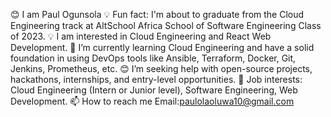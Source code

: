 😊 I am Paul Ogunsola
💡 Fun fact: I'm about to graduate from the Cloud Engineering track at AltSchool Africa School of Software Engineering Class of 2023.
💡 I am interested in Cloud Engineering and React Web Development.
🌱 I’m currently learning Cloud Engineering and have a solid foundation in using DevOps tools like Ansible, Terraform, Docker, Git, Jenkins, Prometheus, etc.
😊 I’m seeking help with open-source projects, hackathons, internships, and entry-level opportunities.
💼 Job interests: Cloud Engineering (Intern or Junior level), Software Engineering, Web Development.
📫 How to reach me Email:paulolaoluwa10@gmail.com

<!---
godlevels/godlevels is a ✨ special ✨ repository because its `README.md` (this file) appears on your GitHub profile.
You can click the Preview link to take a look at your changes.
--->
